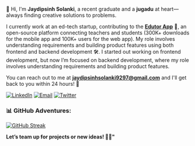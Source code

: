 👋 Hi, I'm **Jaydipsinh Solanki**, a recent graduate and a **jugadu** at heart—always finding creative solutions to problems.

I currently work at an ed-tech startup, contributing to the [**Edutor App**](http://edutorapp.com) 📱, an open-source platform connecting teachers and students (300K+ downloads for the mobile app and 100K+ users for the web app). My role involves understanding requirements and building product features using both frontend and backend development 🛠️. I started out working on frontend development, but now I’m focused on backend development, where my role involves understanding requirements and building product features.

You can reach out to me at **jaydipsinhsolanki9297@gmail.com** and I'll get back to you within 24 hours! 📧

[![LinkedIn](https://img.shields.io/badge/LinkedIn-blue?style=flat-square&logo=linkedin&logoColor=white&labelColor=blue)](https://www.linkedin.com/in/jaydipsinhsolanki/)
[![Email](https://img.shields.io/badge/Email-red?style=flat-square&logo=gmail&logoColor=white&labelColor=red)](mailto:jaydipsinhsolanki9297@gmail.com)
[![Twitter](https://img.shields.io/badge/Twitter-1DA1F2?style=flat-square&logo=twitter&logoColor=white&labelColor=1DA1F2)](https://x.com/jaydipsinh_13)

### 📊 GitHub Adventures:
[![GitHub Streak](https://github-readme-streak-stats.herokuapp.com?user=jaydipsinh13&theme=vue&border_radius=5&date_format=j%20M%5B%20Y%5D)](https://git.io/streak-stats)

**Let’s team up for projects or new ideas! 🚀🤝"**

